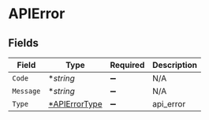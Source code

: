 # APIError


## Fields

| Field                                                | Type                                                 | Required                                             | Description                                          |
| ---------------------------------------------------- | ---------------------------------------------------- | ---------------------------------------------------- | ---------------------------------------------------- |
| `Code`                                               | **string*                                            | :heavy_minus_sign:                                   | N/A                                                  |
| `Message`                                            | **string*                                            | :heavy_minus_sign:                                   | N/A                                                  |
| `Type`                                               | [*APIErrorType](../../models/shared/apierrortype.md) | :heavy_minus_sign:                                   | api_error                                            |